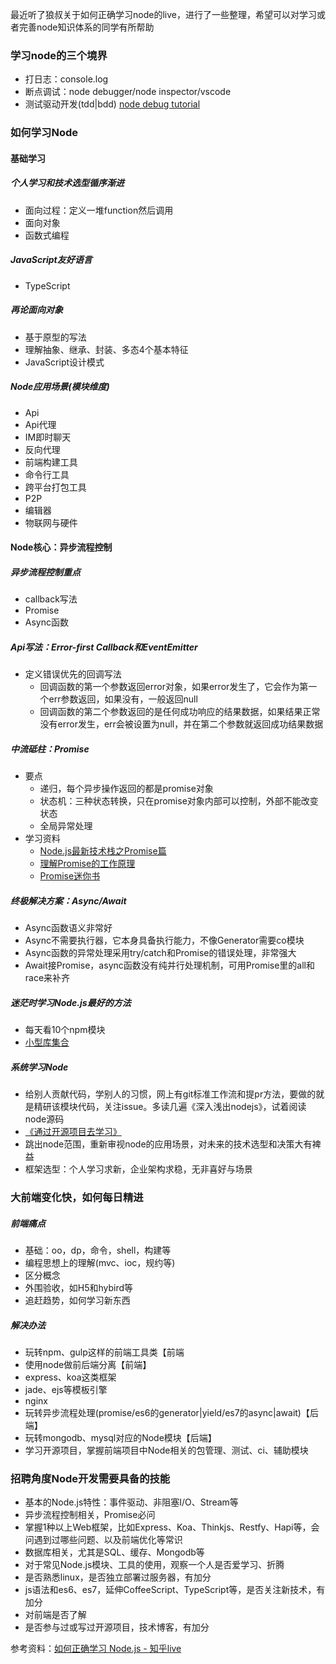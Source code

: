 
最近听了狼叔关于如何正确学习node的live，进行了一些整理，希望可以对学习或者完善node知识体系的同学有所帮助

### 学习node的三个境界
- 打日志：console.log
- 断点调试：node debugger/node inspector/vscode
- 测试驱动开发(tdd|bdd) [node debug tutorial](https://github.com/i5ting/node-debug-tutorial)

### 如何学习Node
#### 基础学习

##### 个人学习和技术选型循序渐进
- 面向过程：定义一堆function然后调用
- 面向对象
- 函数式编程

##### JavaScript友好语言
- TypeScript

##### 再论面向对象
- 基于原型的写法
- 理解抽象、继承、封装、多态4个基本特征
- JavaScript设计模式

##### Node应用场景(模块维度)
- Api
- Api代理
- IM即时聊天
- 反向代理
- 前端构建工具
- 命令行工具
- 跨平台打包工具
- P2P
- 编辑器
- 物联网与硬件

#### Node核心：异步流程控制

##### 异步流程控制重点
- callback写法
- Promise
- Async函数

##### Api写法：Error-first Callback和EventEmitter
- 定义错误优先的回调写法
    - 回调函数的第一个参数返回error对象，如果error发生了，它会作为第一个err参数返回，如果没有，一般返回null
    - 回调函数的第二个参数返回的是任何成功响应的结果数据，如果结果正常没有error发生，err会被设置为null，并在第二个参数就返回成功结果数据

##### 中流砥柱：Promise
- 要点
    - 递归，每个异步操作返回的都是promise对象
    - 状态机：三种状态转换，只在promise对象内部可以控制，外部不能改变状态
    - 全局异常处理
- 学习资料
    - [Node.js最新技术栈之Promise篇](https://cnodejs.org/topic/560dbc826a1ed28204a1e7de)
    - [理解Promise的工作原理](https://cnodejs.org/topic/569c8226adf526da2aeb23fd)
    - [Promise迷你书](http://liubin.github.io/promises-book/)

##### 终极解决方案：Async/Await
- Async函数语义非常好
- Async不需要执行器，它本身具备执行能力，不像Generator需要co模块
- Async函数的异常处理采用try/catch和Promise的错误处理，非常强大
- Await接Promise，async函数没有纯并行处理机制，可用Promise里的all和race来补齐

##### 迷茫时学习Node.js最好的方法
- 每天看10个npm模块
- [小型库集合](https://github.com/parro-it/awesome-micro-npm-packages)

##### 系统学习Node
- 给别人贡献代码，学别人的习惯，网上有git标准工作流和提pr方法，要做的就是精研该模块代码，关注issue。多读几遍《深入浅出nodejs》，试着阅读node源码
- [《通过开源项目去学习》](https://github.com/i5ting/Study-For-StuQ)
- 跳出node范围，重新审视node的应用场景，对未来的技术选型和决策大有裨益
- 框架选型：个人学习求新，企业架构求稳，无非喜好与场景

### 大前端变化快，如何每日精进

##### 前端痛点
- 基础：oo，dp，命令，shell，构建等
- 编程思想上的理解(mvc、ioc，规约等)
- 区分概念
- 外围验收，如H5和hybird等
- 追赶趋势，如何学习新东西

##### 解决办法
- 玩转npm、gulp这样的前端工具类【前端
- 使用node做前后端分离【前端】
- express、koa这类框架
- jade、ejs等模板引擎
- nginx
- 玩转异步流程处理(promise/es6的generator|yield/es7的async|await)【后端】
- 玩转mongodb、mysql对应的Node模块【后端】
- 学习开源项目，掌握前端项目中Node相关的包管理、测试、ci、辅助模块

### 招聘角度Node开发需要具备的技能
- 基本的Node.js特性：事件驱动、非阻塞I/O、Stream等
- 异步流程控制相关，Promise必问
- 掌握1种以上Web框架，比如Express、Koa、Thinkjs、Restfy、Hapi等，会问遇到过哪些问题、以及前端优化等常识
- 数据库相关，尤其是SQL、缓存、Mongodb等
- 对于常见Node.js模块、工具的使用，观察一个人是否爱学习、折腾
- 是否熟悉linux，是否独立部署过服务器，有加分
- js语法和es6、es7，延伸CoffeeScript、TypeScript等，是否关注新技术，有加分
- 对前端是否了解
- 是否参与过或写过开源项目，技术博客，有加分


参考资料：[如何正确学习 Node.js - 知乎live](https://www.zhihu.com/lives/928687583372926976)
